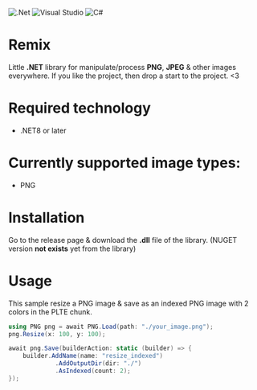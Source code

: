 ![.Net](https://img.shields.io/badge/.NET-5C2D91?style=for-the-badge&logo=.net&logoColor=white) ![Visual Studio](https://img.shields.io/badge/Visual%20Studio-5C2D91.svg?style=for-the-badge&logo=visual-studio&logoColor=white) ![C#](https://img.shields.io/badge/c%23-%23239120.svg?style=for-the-badge&logo=csharp&logoColor=white)
# Remix
Little __.NET__ library for manipulate/process __PNG__, __JPEG__ & other images everywhere.
If you like the project, then drop a start to the project. <3

# Required technology
- .NET8 or later

# Currently supported image types:
- PNG

# Installation
Go to the release page & download the __.dll__ file of the library. (NUGET version __not exists__ yet from the library)

# Usage
This sample resize a PNG image & save as an indexed PNG image with 2 colors in the PLTE chunk.

```csharp
using PNG png = await PNG.Load(path: "./your_image.png");
png.Resize(x: 100, y: 100);

await png.Save(builderAction: static (builder) => {
    builder.AddName(name: "resize_indexed")
             .AddOutputDir(dir: "./")
             .AsIndexed(count: 2);
});
```
